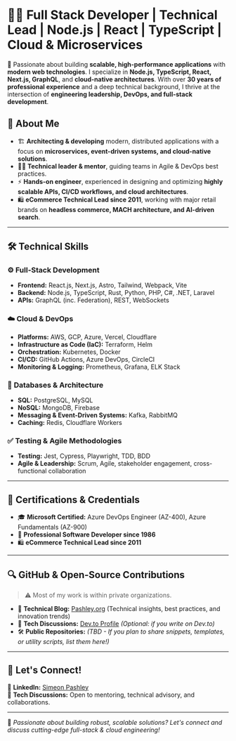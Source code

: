 # 👨‍💻 Full Stack Developer | Technical Lead | Node.js | React | TypeScript | Cloud & Microservices

🚀 Passionate about building **scalable, high-performance applications** with **modern web technologies**. I specialize in **Node.js, TypeScript, React, Next.js, GraphQL**, and **cloud-native architectures**. With over **30 years of professional experience** and a deep technical background, I thrive at the intersection of **engineering leadership, DevOps, and full-stack development**.

## 🔹 About Me
- 🏗️ **Architecting & developing** modern, distributed applications with a focus on **microservices, event-driven systems, and cloud-native solutions**.
- 👨‍🏫 **Technical leader & mentor**, guiding teams in Agile & DevOps best practices.
- ⚡ **Hands-on engineer**, experienced in designing and optimizing **highly scalable APIs, CI/CD workflows, and cloud architectures**.
- 🛍️ **eCommerce Technical Lead since 2011**, working with major retail brands on **headless commerce, MACH architecture, and AI-driven search**.

---

## 🛠️ **Technical Skills**
### ⚙️ **Full-Stack Development**
- **Frontend:** React.js, Next.js, Astro, Tailwind, Webpack, Vite
- **Backend:** Node.js, TypeScript, Rust, Python, PHP, C#, .NET, Laravel
- **APIs:** GraphQL (inc. Federation), REST, WebSockets

### ☁️ **Cloud & DevOps**
- **Platforms:** AWS, GCP, Azure, Vercel, Cloudflare
- **Infrastructure as Code (IaC):** Terraform, Helm
- **Orchestration:** Kubernetes, Docker
- **CI/CD:** GitHub Actions, Azure DevOps, CircleCI
- **Monitoring & Logging:** Prometheus, Grafana, ELK Stack

### 💾 **Databases & Architecture**
- **SQL:** PostgreSQL, MySQL
- **NoSQL:** MongoDB, Firebase
- **Messaging & Event-Driven Systems:** Kafka, RabbitMQ
- **Caching:** Redis, Cloudflare Workers

### ✅ **Testing & Agile Methodologies**
- **Testing:** Jest, Cypress, Playwright, TDD, BDD
- **Agile & Leadership:** Scrum, Agile, stakeholder engagement, cross-functional collaboration

---

## 📜 **Certifications & Credentials**
- 🎓 **Microsoft Certified:** Azure DevOps Engineer (AZ-400), Azure Fundamentals (AZ-900)
- 📅 **Professional Software Developer since 1986**  
- 🛍️ **eCommerce Technical Lead since 2011**  

---

## 🔍 **GitHub & Open-Source Contributions**
> ⚠️ Most of my work is within private organizations.

- 📝 **Technical Blog:** [Pashley.org](https://pashley.org/) (Technical insights, best practices, and innovation trends)
- 🔗 **Tech Discussions:** [Dev.to Profile](#) *(Optional: if you write on Dev.to)*
- 🛠️ **Public Repositories:** *(TBD - If you plan to share snippets, templates, or utility scripts, list them here!)*  

---

## 🤝 **Let's Connect!**
💼 **LinkedIn:** [Simeon Pashley](https://www.linkedin.com/in/simeonpashley/)  
💬 **Tech Discussions:** Open to mentoring, technical advisory, and collaborations.

---

🚀 *Passionate about building robust, scalable solutions? Let's connect and discuss cutting-edge full-stack & cloud engineering!*
